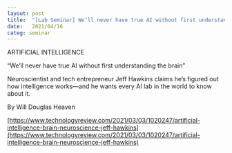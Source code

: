 ```yaml
---
layout: post
title:  "[Lab Seminar] We’ll never have true AI without first understanding the brain"
date:   2021/04/16
categ: seminar
---
```






ARTIFICIAL INTELLIGENCE

“We’ll never have true AI without first understanding the brain”

Neuroscientist and tech entrepreneur Jeff Hawkins claims he’s figured out how intelligence works—and he wants every AI lab in the world to know about it. 



By Will Douglas Heaven



[https://www.technologyreview.com/2021/03/03/1020247/artificial-intelligence-brain-neuroscience-jeff-hawkins](https://www.technologyreview.com/2021/03/03/1020247/artificial-intelligence-brain-neuroscience-jeff-hawkins)



 

